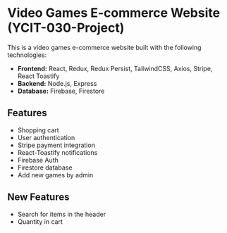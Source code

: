 # Video Games E-commerce Website (YCIT-030-Project)

This is a video games e-commerce website built with the following technologies:

- **Frontend:** React, Redux, Redux Persist, TailwindCSS, Axios, Stripe, React Toastify
- **Backend:** Node.js, Express
- **Database:** Firebase, Firestore

## Features

- Shopping cart
- User authentication
- Stripe payment integration
- React-Toastify notifications
- Firebase Auth
- Firestore database
- Add new games by admin

## New Features

- Search for items in the header
- Quantity in cart
